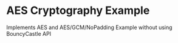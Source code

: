 # AES Cryptography Example
Implements AES and AES/GCM/NoPadding Example without using BouncyCastle API
